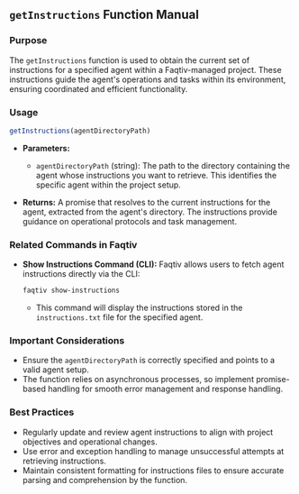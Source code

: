 ## `getInstructions` Function Manual

### Purpose
The `getInstructions` function is used to obtain the current set of instructions for a specified agent within a Faqtiv-managed project. These instructions guide the agent's operations and tasks within its environment, ensuring coordinated and efficient functionality.

### Usage

```javascript
getInstructions(agentDirectoryPath)
```

- **Parameters:**
  - `agentDirectoryPath` (string): The path to the directory containing the agent whose instructions you want to retrieve. This identifies the specific agent within the project setup.

- **Returns:** A promise that resolves to the current instructions for the agent, extracted from the agent's directory. The instructions provide guidance on operational protocols and task management.

### Related Commands in Faqtiv

- **Show Instructions Command (CLI):** Faqtiv allows users to fetch agent instructions directly via the CLI:

  ```bash
  faqtiv show-instructions
  ```

  - This command will display the instructions stored in the `instructions.txt` file for the specified agent.

### Important Considerations

- Ensure the `agentDirectoryPath` is correctly specified and points to a valid agent setup.
- The function relies on asynchronous processes, so implement promise-based handling for smooth error management and response handling.

### Best Practices

- Regularly update and review agent instructions to align with project objectives and operational changes.
- Use error and exception handling to manage unsuccessful attempts at retrieving instructions.
- Maintain consistent formatting for instructions files to ensure accurate parsing and comprehension by the function.